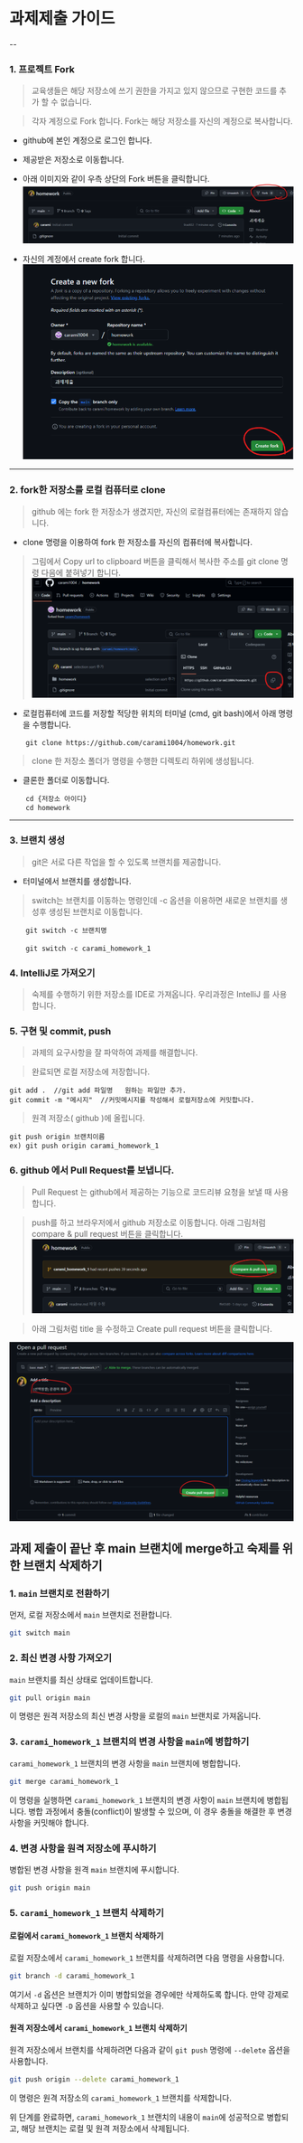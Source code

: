 # 과제제출 가이드

--

### 1. 프로젝트 Fork

> 교육생들은 해당 저장소에 쓰기 권한을 가지고 있지 않으므로 구현한 코드를 추가 할 수 없습니다.

> 각자 계정으로 Fork 합니다. Fork는 해당 저장소를 자신의 계정으로 복사합니다.

- github에 본인 계정으로 로그인 합니다.

- 제공받은 저장소로 이동합니다.

- 아래 이미지와 같이 우측 상단의 Fork 버튼을 클릭합니다.
  ![Fork](./image/fork.png)

- 자신의 계정에서 create fork 합니다.
  ![create fork](./image/createFork.png)

---

### 2. fork한 저장소를 로컬 컴퓨터로 clone

> github 에는 fork 한 저장소가 생겼지만, 자신의 로컬컴퓨터에는 존재하지 않습니다.

- clone 명령을 이용하여 fork 한 저장소를 자신의 컴퓨터에 복사합니다.

> 그림에서 Copy url to clipboard 버튼을 클릭해서 복사한 주소를 git clone 명령 다음에 붙혀넣기 합니다.
> ![clone](./image/clone.png)

- 로컬컴퓨터에 코드를 저장할 적당한 위치의 터미널 (cmd, git bash)에서 아래 명령을 수행합니다.

```
    git clone https://github.com/carami1004/homework.git
```

> clone 한 저장소 폴더가 명령을 수행한 디렉토리 하위에 생성됩니다.

- 클론한 폴더로 이동합니다.

```
    cd {저장소 아이디}
    cd homework
```

---

### 3. 브랜치 생성

> git은 서로 다른 작업을 할 수 있도록 브랜치를 제공합니다.

- 터미널에서 브랜치를 생성합니다.

> switch는 브랜치를 이동하는 명령인데 -c 옵션을 이용하면 새로운 브랜치를 생성후 생성된 브랜치로 이동합니다.

```
    git switch -c 브랜치명

    git switch -c carami_homework_1
```

### 4. IntelliJ로 가져오기

> 숙제를 수행하기 위한 저장소를 IDE로 가져옵니다. 우리과정은 IntelliJ 를 사용합니다.

### 5. 구현 및 commit, push

> 과제의 요구사항을 잘 파악하여 과제를 해결합니다.

> 완료되면 로컬 저장소에 저장합니다.

```
git add .  //git add 파일명   원하는 파일만 추가.
git commit -m "메시지"  //커밋메시지를 작성해서 로컬저장소에 커밋합니다.
```

> 원격 저장소( github )에 올립니다.

```
git push origin 브랜치이름
ex) git push origin carami_homework_1
```

### 6. github 에서 Pull Request를 보냅니다.

> Pull Request 는 github에서 제공하는 기능으로 코드리뷰 요청을 보낼 때 사용합니다.

> push를 하고 브라우저에서 github 저장소로 이동합니다.
> 아래 그림처럼 compare & pull request 버튼을 클릭합니다.
> ![pull Request](./image/pullRequest1.png)

> 아래 그림처럼 title 을 수정하고 Create pull request 버튼을 클릭합니다.

![pull Request](./image/pullRequest2.png)

## 과제 제출이 끝난 후 main 브랜치에 merge하고 숙제를 위한 브랜치 삭제하기

### 1. `main` 브랜치로 전환하기

먼저, 로컬 저장소에서 `main` 브랜치로 전환합니다.

```bash
git switch main
```

### 2. 최신 변경 사항 가져오기

`main` 브랜치를 최신 상태로 업데이트합니다.

```bash
git pull origin main
```

이 명령은 원격 저장소의 최신 변경 사항을 로컬의 `main` 브랜치로 가져옵니다.

### 3. `carami_homework_1` 브랜치의 변경 사항을 `main`에 병합하기

`carami_homework_1` 브랜치의 변경 사항을 `main` 브랜치에 병합합니다.

```bash
git merge carami_homework_1
```

이 명령을 실행하면 `carami_homework_1` 브랜치의 변경 사항이 `main` 브랜치에 병합됩니다. 병합 과정에서 충돌(conflict)이 발생할 수 있으며, 이 경우 충돌을 해결한 후 변경 사항을 커밋해야 합니다.

### 4. 변경 사항을 원격 저장소에 푸시하기

병합된 변경 사항을 원격 `main` 브랜치에 푸시합니다.

```bash
git push origin main
```

### 5. `carami_homework_1` 브랜치 삭제하기

#### 로컬에서 `carami_homework_1` 브랜치 삭제하기

로컬 저장소에서 `carami_homework_1` 브랜치를 삭제하려면 다음 명령을 사용합니다.

```bash
git branch -d carami_homework_1
```

여기서 `-d` 옵션은 브랜치가 이미 병합되었을 경우에만 삭제하도록 합니다. 만약 강제로 삭제하고 싶다면 `-D` 옵션을 사용할 수 있습니다.

#### 원격 저장소에서 `carami_homework_1` 브랜치 삭제하기

원격 저장소에서 브랜치를 삭제하려면 다음과 같이 `git push` 명령에 `--delete` 옵션을 사용합니다.

```bash
git push origin --delete carami_homework_1
```

이 명령은 원격 저장소의 `carami_homework_1` 브랜치를 삭제합니다.

위 단계를 완료하면, `carami_homework_1` 브랜치의 내용이 `main`에 성공적으로 병합되고, 해당 브랜치는 로컬 및 원격 저장소에서 삭제됩니다.
